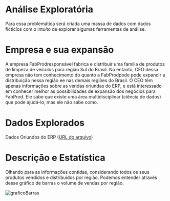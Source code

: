 # Análise Exploratória 

Para essa problemática será criada uma massa de dados com dados ficticíos com o intuíto de explorar algumas ferramentas de análise.

# Empresa e sua expansão

A empresa FabProdresponsável fabrica e distribuir uma família de produtos de limpeza de veículos para região Sul do Brasil. No entanto, CEO dessa empresa não tem conhecimento do quanto a FabProdpode pode expandir a distribuição nessa região ee nas demais regiões do Brasil. O CEO têm apenas informações sobre as vendas oriundas do ERP, e está interessado em conhecer melhor as possibilidades de expansão dos negócios para FabProd. Ele sabe que existe uma área multidisciplinar (ciência de dados) que pode ajudá-lo, mas ele não sabe como. 

# Dados Explorados

Dados Oriundos do ERP ([URL do arquivo](https://github.com/Tomasi/AnaliseExploratoriaVendas/blob/master/dados_vendas.xlsx))

# Descrição e Estatística

Olhando para as informações contidas, considerando todos os seus produtos vendidos e distribuídos por região. Podemos entender através desse gráfico de barras o volume de vendas por região.


![graficoBarras](https://github.com/Tomasi/AnaliseExploratoriaVendas/assets/61890715/eb559b49-3f64-49b9-b6c7-5518f1efd3f9)
